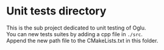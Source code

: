 # Unit tests directory

This is the sub project dedicated to unit testing of Oglu.  
You can new tests suites by adding a cpp file in `./src`.  
Append the new path file to the CMakeLists.txt in this folder.
